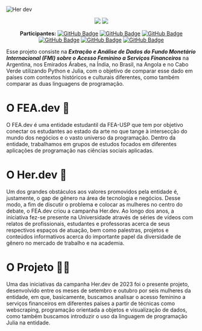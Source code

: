 ![Her dev](https://github.com/mariaraquelbarbosa/Projeto-Her.dev-Julia-Python/assets/122839919/e55d28b8-5445-4f14-9359-73ff105ca412)

<div align="center">
  
  <img src="https://img.shields.io/badge/-Julia-9558B2?style=for-the-badge&logo=julia&logoColor=white"/> <img src="https://img.shields.io/badge/Python-FFD43B?style=for-the-badge&logo=python&logoColor=blue"/>

</div>

<div align="center">

  **Participantes:** <a href="https://github.com/mariaraquelbarbosa">[![GitHub Badge](https://img.shields.io/badge/Maria_Raquel-100000?style=for-the-badge&logo=GitHub&logoColor=white)](https://github.com/mariaraquelbarbosa)</a>
  <a href="https://github.com/Alice-ts">[![GitHub Badge](https://img.shields.io/badge/Alice_Saraiva-100000?style=for-the-badge&logo=GitHub&logoColor=white)](https://github.com/Alice-ts)
  <a href="https://github.com/emillymeneses">[![GitHub Badge](https://img.shields.io/badge/Emilly_Meneses-100000?style=for-the-badge&logo=GitHub&logoColor=white)](https://github.com/emillymeneses)
  <a href="https://github.com/geovannangf">[![GitHub Badge](https://img.shields.io/badge/Geovanna_Ferreira-100000?style=for-the-badge&logo=GitHub&logoColor=white)](https://github.com/geovannangf)
  <a href="https://github.com/WalleryO">[![GitHub Badge](https://img.shields.io/badge/Wallery_Gomes-100000?style=for-the-badge&logo=GitHub&logoColor=white)](https://github.com/WalleryO)
  <a href="">[![GitHub Badge](https://img.shields.io/badge/Adrielle_Abreu-100000?style=for-the-badge&logo=GitHub&logoColor=white)]()


</div>

<p></p>

Esse projeto consiste na ***Extração e Análise de Dados do Fundo Monetário Internacional (FMI) sobre o Acesso Feminino a Serviços Financeiros*** na Argentina, nos Emirados Árabes, na Índia, no Brasil, na Angola e no Cabo Verde utilizando Python e Julia, com o objetivo de comparar esse dado em países com contextos históricos e culturais diferentes, como também comparar as duas linguagens de programação.

# O FEA.dev 💛
O FEA.dev é uma entidade estudantil da FEA-USP que tem por objetivo conectar os estudantes ao estado da arte no que tange à intersecção do mundo dos negócios e o vasto universo da programação. Dentro da entidade, trabalhamos em grupos de estudos focados em diferentes aplicações de programação nas ciências sociais aplicadas.

# O Her.dev 🌹
Um dos grandes obstáculos aos valores promovidos pela entidade é, justamente, o gap de gênero na área de tecnologia e negócios. Desse modo, a fim de discutir o problema e colocar as mulheres no centro do debate, o FEA.dev criou a campanha Her.dev. Ao longo dos anos, a iniciativa fez-se presente na Universidade através de séries de vídeos com relatos de profissionais, estudantes e professoras acerca de seus respectivos espaços de atuação, bem como palestras, projetos e conteúdos informativos acerca do importante papel da diversidade de gênero no mercado de trabalho e na academia.

# O Projeto 👩‍💻
Uma das iniciativas da campanha Her.dev de 2023 foi o presente projeto, desenvolvido entre os meses de setembro e outubro por seis mulheres da entidade, em que, basicamente, buscamos analisar o acesso feminino a serviços financeiros em diferentes países a partir de técnicas como webscraping, programação orientada a objetos e visualização de dados, como também buscamos introduzir o uso da linguagem de programação Julia na entidade.


